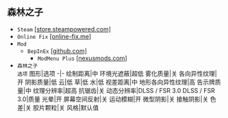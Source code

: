 ## 森林之子
* `Steam` [[store.steampowered.com]](https://store.steampowered.com/app/1326470/Sons_Of_The_Forest/)
* `Online Fix` [[online-fix.me]](https://online-fix.me/games/survival/17220-sons-of-the-forest-po-seti.html)
* `Mod`
    * `BepInEx` [[github.com]](https://github.com/BepInEx/BepInEx/releases)
      * `ModMenu Plus` [[nexusmods.com]](https://www.nexusmods.com/sonsoftheforest/mods/113)
* `森林之子`  
`选项`
  图形|选项
  -|-
  绘制距离|中
  环境光遮蔽|超低
  雾化质量|关
  各向异性纹理|开
  阴影质量|低
  云|低
  草|低
  水|低
  视差距离|中
  地形各向异性纹理|高
  告示牌质量|中
  纹理分辨率|超高
  抗锯齿|关
  动态分辨率|DLSS / FSR 3.0
  DLSS / FSR 3.0|质量
  光晕|开
  屏幕空间反射|关
  运动模糊|开
  微型阴影|关
  接触阴影|关
  色差|关
  胶片颗粒|关
  风格|默认值